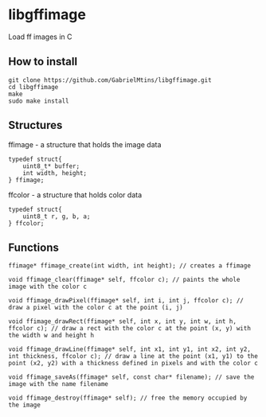 # libgffimage
Load ff images in C
## How to install
```
git clone https://github.com/GabrielMtins/libgffimage.git
cd libgffimage
make
sudo make install
```
## Structures
ffimage - a structure that holds the image data  
```
typedef struct{
	uint8_t* buffer;
	int width, height;
} ffimage;
```
ffcolor - a structure that holds color data   
```
typedef struct{
	uint8_t r, g, b, a;
} ffcolor;
```
## Functions
```
ffimage* ffimage_create(int width, int height); // creates a ffimage

void ffimage_clear(ffimage* self, ffcolor c); // paints the whole image with the color c

void ffimage_drawPixel(ffimage* self, int i, int j, ffcolor c); // draw a pixel with the color c at the point (i, j)

void ffimage_drawRect(ffimage* self, int x, int y, int w, int h, ffcolor c); // draw a rect with the color c at the point (x, y) with the width w and height h

void ffimage_drawLine(ffimage* self, int x1, int y1, int x2, int y2, int thickness, ffcolor c); // draw a line at the point (x1, y1) to the point (x2, y2) with a thickness defined in pixels and with the color c

void ffimage_saveAs(ffimage* self, const char* filename); // save the image with the name filename

void ffimage_destroy(ffimage* self); // free the memory occupied by the image
```
